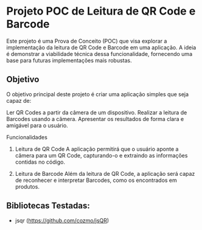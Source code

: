 # Projeto POC de Leitura de QR Code e Barcode

Este projeto é uma Prova de Conceito (POC) que visa explorar a implementação da
leitura de QR Code e Barcode em uma aplicação. A ideia é demonstrar a
viabilidade técnica dessa funcionalidade, fornecendo uma base para futuras
implementações mais robustas.

## Objetivo

O objetivo principal deste projeto é criar uma aplicação simples que seja capaz
de:

Ler QR Codes a partir da câmera de um dispositivo. Realizar a leitura de
Barcodes usando a câmera. Apresentar os resultados de forma clara e amigável
para o usuário.

Funcionalidades

1. Leitura de QR Code A aplicação permitirá que o usuário aponte a câmera para
   um QR Code, capturando-o e extraindo as informações contidas no código.

2. Leitura de Barcode Além da leitura de QR Code, a aplicação será capaz de
   reconhecer e interpretar Barcodes, como os encontrados em produtos.

## Bibliotecas Testadas:

- jsqr (https://github.com/cozmo/jsQR)
